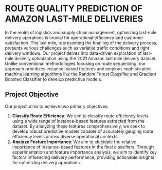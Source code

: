 # ROUTE QUALITY PREDICTION OF AMAZON LAST-MILE DELIVERIES

In the realm of logistics and supply chain management, optimizing last-mile delivery operations is crucial for operational efficiency and customer satisfaction. The last mile, representing the final leg of the delivery process, presents various challenges such as variable traffic conditions and tight delivery windows. Our project delves into data-driven exploration of last-mile delivery optimization using the 2021 Amazon last mile delivery dataset. Unlike conventional methodologies focusing on route sequencing, our approach prioritizes instance-based features and employs sophisticated machine learning algorithms like the Random Forest Classifier and Gradient Boosted Classifier to develop predictive models.

## Project Objective

Our project aims to achieve two primary objectives:
1. **Classify Route Efficiency**: We aim to classify route efficiency levels using a wide range of instance-based features extracted from the dataset. By analyzing these features comprehensively, we seek to develop robust predictive models capable of accurately gauging route efficiency levels across diverse operational contexts.
2. **Analyze Feature Importance**: We aim to elucidate the relative importance of instance-based features in the final classifiers. Through experimentation and feature importance analysis, we aim to identify key factors influencing delivery performance, providing actionable insights for optimizing delivery operations.
